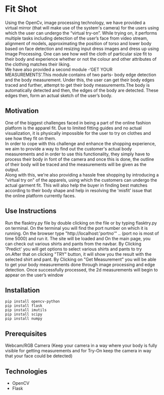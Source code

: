 # Fit Shot
Using the OpenCv, image processing technology, we have provided a virtual mirror (that will make use of the system's camera) for the users using which the user can undergo the “virtual try-on”. While trying on, it performs multiple tasks including detection of the user’s face from video stream, alignment of models, approximating the position of torso and lower body based on face detection and resizing input dress images and dress up using Image Processing. One can see how well the cloth of particular size fit to their body and experience whether or not the colour and other attributes of the clothing matches their liking.<br>
We have also provided a second module -‘GET YOUR MEASUREMENTS’.This module contains of two parts-  body edge detection and the body measurement.  Under this, the user can get their body edges traced and further, attempt to get their body measurements.The body is automatically detected and then, the edges of the body are detected. These edges then, form an actual sketch of the user’s body. 


## Motivation
One of the biggest challenges faced in being a part of the online fashion platform is the apparel fit. Due to limited fitting guides and no actual visualization, it is physically impossible for the user to try on clothes and see how they fit on them.<br>
In order to cope with this challenge and enhance the shopping experience, we aim to provide a way to find out the customer's actual body measurements and in order to use this functionality, they simply have to process their body in font of the camera and once this is done, the outline of their body will be traced and the measurements will be given as the output.<br>
Along with this, we're also providing a hassle free shopping by introducing a "virtual try on" of the apparels, using which the customers can undergo the actual garment fit. This will also help the buyer in finding best matches according to their body shape and help in resolving the 'misfit' issue that the online platform currently faces. 


## Use Instructions
Run the flasktry.py file by double clicking on the file or by typing flasktry.py on terminal. On the terminal you will find the port number on which it is running. On the browser type "http://localhost:'portno'" .. (port no is most of time 5000) and run it. The site will be loaded and On the main page, you can check out various shirts and pants from the navbar. 
By Clicking 'Predict' you will get options to select various shirts and pants to try on.After that on clicking "TRY" button, it will show you the result with the selected shirt and pant.
By Clicking on "Get Measurement" you will be able to get your body measurements done through image processing and edge detection. Once successfully processed, the 2d measurements will begin to appear on the user’s window 

## Installation

`pip install opencv-python` <br>
`pip install flask` <br>
`pip install imutils` <br>
`pip install scipy` <br>
`pip install numpy`

## Prerequisites
Webcam/RGB Camera
(Keep your camera in a way where your body is fully visible for getting measurements and for Try-On keep the camera in way that your face could be detected)

## Technologies

* OpenCV 
* Flask


